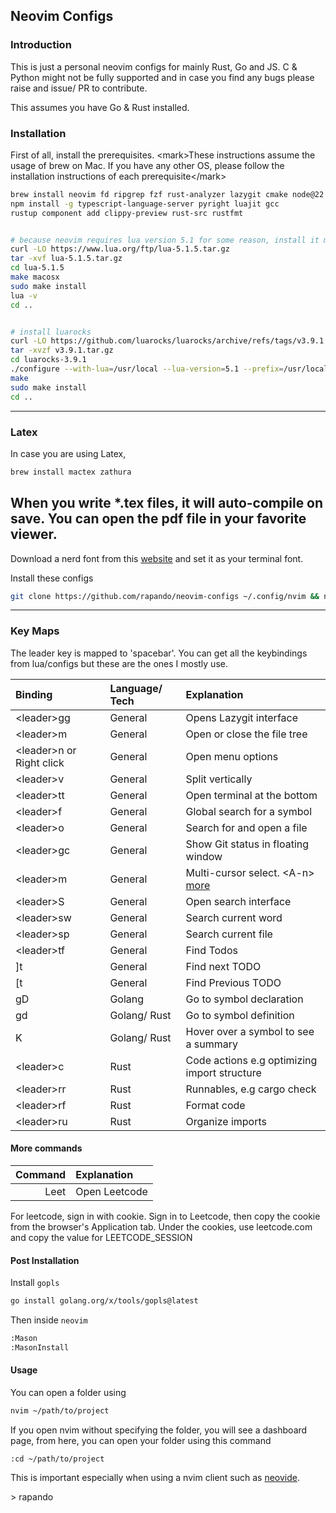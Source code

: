 ## Neovim Configs

### Introduction

This is just a personal neovim configs for mainly Rust, Go and JS. C & Python might not be fully
supported and in case you find any bugs please raise and issue/ PR to contribute.

This assumes you have Go & Rust installed.

### Installation

First of all, install the prerequisites.
\<mark\>These instructions assume the usage of brew on Mac. If you have any other OS, please follow
the installation instructions of each prerequisite\</mark\>

```sh
brew install neovim fd ripgrep fzf rust-analyzer lazygit cmake node@22
npm install -g typescript-language-server pyright luajit gcc
rustup component add clippy-preview rust-src rustfmt


# because neovim requires lua version 5.1 for some reason, install it manually
curl -LO https://www.lua.org/ftp/lua-5.1.5.tar.gz
tar -xvf lua-5.1.5.tar.gz
cd lua-5.1.5
make macosx
sudo make install
lua -v
cd ..


# install luarocks
curl -LO https://github.com/luarocks/luarocks/archive/refs/tags/v3.9.1.tar.gz
tar -xvzf v3.9.1.tar.gz
cd luarocks-3.9.1
./configure --with-lua=/usr/local --lua-version=5.1 --prefix=/usr/local
make
sudo make install
cd ..
```

---
### Latex
In case you are using Latex,

```sh 
brew install mactex zathura
```

When you write *.tex files, it will auto-compile on save. You can open the pdf file in your favorite
viewer.
---

Download a nerd font from this [website](https://www.nerdfonts.com/font-downloads) and set it as your terminal font.

Install these configs

```sh
git clone https://github.com/rapando/neovim-configs ~/.config/nvim && nvim
```
---

### Key Maps

The leader key is mapped to 'spacebar'. You can get all the keybindings from lua/configs but these
are the ones I mostly use.

| Binding | Language/ Tech | Explanation | 
| :--- | :--- | :---|
| \<leader\>gg | General | Opens Lazygit interface |
| \<leader\>m | General | Open or close the file tree |
| \<leader\>n or Right click| General | Open menu options |
| \<leader\>v | General | Split vertically |
| \<leader\>tt | General | Open terminal at the bottom |
| \<leader\>f | General | Global search for a symbol |
| \<leader\>o | General | Search for and open a file |
| \<leader\>gc | General | Show Git status in floating window |
| \<leader\>m | General | Multi-cursor select. \<A-n\> [more](https://github.com/mg979/vim-visual-multi?tab=readme-ov-file#vim-visual-multi) |
| \<leader\>S | General | Open search interface |
| \<leader\>sw | General | Search current word |
| \<leader\>sp | General | Search current file |
| \<leader\>tf | General | Find Todos |
| ]t | General | Find next TODO |
| [t | General | Find Previous TODO |
| gD | Golang | Go to symbol declaration |
| gd | Golang/ Rust | Go to symbol definition |
| K | Golang/ Rust | Hover over a symbol to see a summary |
| \<leader\>c | Rust | Code actions e.g optimizing import structure |
|\<leader\>rr| Rust | Runnables, e.g cargo check |
| \<leader\>rf | Rust | Format code |
| \<leader\>ru | Rust | Organize imports |

#### More commands

| Command | Explanation | 
| ---: | :--- |
| Leet | Open Leetcode |

For leetcode, sign in with cookie. Sign in to Leetcode, then copy the cookie from the browser's
Application tab. Under the cookies, use leetcode.com and copy the value for LEETCODE_SESSION

#### Post Installation

Install `gopls` 

```sh 
go install golang.org/x/tools/gopls@latest
```

Then inside `neovim` 

```sh 
:Mason
:MasonInstall
```

#### Usage

You can open a folder using 

```sh
nvim ~/path/to/project
```

If you open nvim without specifying the folder, you will see a dashboard page, from here, you can
open your folder using this command

```vim
:cd ~/path/to/project
```

This is important especially when using a nvim client such as [neovide](https://github.com/neovide/neovide).

\> rapando
